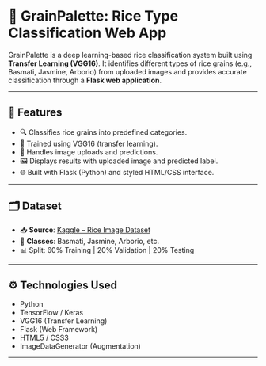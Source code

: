 # 🌾 GrainPalette: Rice Type Classification Web App

GrainPalette is a deep learning-based rice classification system built using **Transfer Learning (VGG16)**. It identifies different types of rice grains (e.g., Basmati, Jasmine, Arborio) from uploaded images and provides accurate classification through a **Flask web application**.

---

## 📌 Features

- 🔍 Classifies rice grains into predefined categories.
- 🧠 Trained using VGG16 (transfer learning).
- 📸 Handles image uploads and predictions.
- 🖼️ Displays results with uploaded image and predicted label.
- 🌐 Built with Flask (Python) and styled HTML/CSS interface.

---

## 🗂️ Dataset

- 📥 **Source**: [Kaggle – Rice Image Dataset](https://www.kaggle.com/datasets)
- 🍚 **Classes**: Basmati, Jasmine, Arborio, etc.
- 📊 Split: 60% Training | 20% Validation | 20% Testing

---

## ⚙️ Technologies Used

- Python
- TensorFlow / Keras
- VGG16 (Transfer Learning)
- Flask (Web Framework)
- HTML5 / CSS3
- ImageDataGenerator (Augmentation)

---

